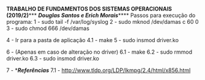**************************TRABALHO DE FUNDAMENTOS DOS SISTEMAS OPERACIONAIS (2019/2)*****************************
*******************************Douglas Santos e Erich Morais***********************************
Passos para execução do programa:
1 - sudo tail -f /var/log/syslog
2 - sudo mknod /dev/damas c 60 0
3 - sudo chmod 666 /dev/damas

4 - Ir para a pasta de aplicação
4.1 - make
5 - sudo insmod driver.ko

6 - (Apenas em caso de alteração no driver)
6.1 - make
6.2 - sudo rmmod driver.ko
6.3 - sudo insmod driver.ko


7 - **********************Referências*********************
7.1 - http://www.tldp.org/LDP/lkmpg/2.4/html/x856.html
